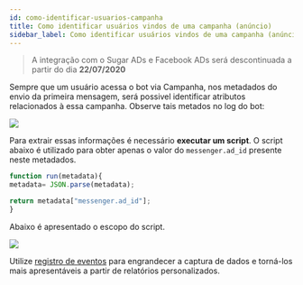 ```yaml
---
id: como-identificar-usuarios-campanha
title: Como identificar usuários vindos de uma campanha (anúncio)
sidebar_label: Como identificar usuários vindos de uma campanha (anúncio)
---
```


> A integração com o Sugar ADs e Facebook ADs será descontinuada a partir do dia **22/07/2020**

Sempre que um usuário acessa o bot via Campanha, nos metadados do envio da primeira mensagem, será possivel identificar atributos relacionados à essa campanha. Observe tais metados no log do bot:

![](/img/growth/como-identificar-usuarios-campanha-1.png)<br/>

Para extrair essas informações é necessário **executar um script**. O script abaixo é utilizado para obter apenas o valor do `messenger.ad_id` presente neste metadados.

```javascript
function run(metadata){
metadata= JSON.parse(metadata);

return metadata["messenger.ad_id"];
}
``` 

Abaixo é apresentado o escopo do script.

![](/img/growth/como-identificar-usuarios-campanha-2.png)<br/>

Utilize [registro de eventos](docs/builder/acao-registro-evento) para engrandecer a captura de dados e torná-los mais apresentáveis a partir de relatórios personalizados.

<!-- Rating frame -->
<script type="text/javascript" src="/scripts/rating.js"></script>